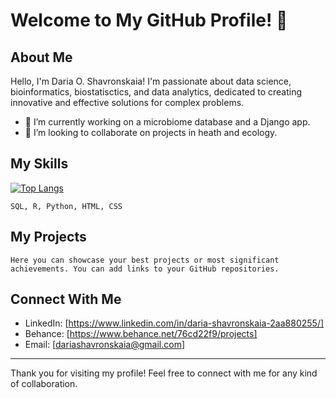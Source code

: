 # Welcome to My GitHub Profile! 👋

## About Me

Hello, I'm Daria O. Shavronskaia! I'm passionate about data science, bioinformatics, biostatisctics, and data analytics, dedicated to creating innovative and effective solutions for complex problems. 

- 🔭 I’m currently working on a microbiome database and a Django app. 
- 👯 I’m looking to collaborate on projects in heath and ecology. 

## My Skills

[![Top Langs](https://github-readme-stats.vercel.app/api/top-langs/?username=your_username&layout=compact)](https://github.com/anuraghazra/github-readme-stats)

`SQL, R, Python, HTML, CSS`

## My Projects

`Here you can showcase your best projects or most significant achievements. You can add links to your GitHub repositories.`

## Connect With Me

- LinkedIn: [https://www.linkedin.com/in/daria-shavronskaia-2aa880255/]
- Behance: [https://www.behance.net/76cd22f9/projects]
- Email: [dariashavronskaia@gmail.com]

---

Thank you for visiting my profile! Feel free to connect with me for any kind of collaboration.
